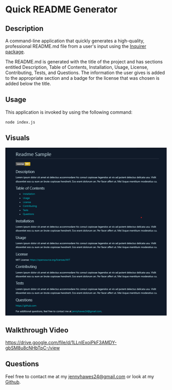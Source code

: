 # Quick README Generator

## Description

A command-line application that quickly generates a high-quality, professional README.md file from a user's input using the [Inquirer package](https://www.npmjs.com/package/inquirer/v/8.2.4).

The README.md is generated with the title of the project and has sections entitled Description, Table of Contents, Installation, Usage, License, Contributing, Tests, and Questions. The information the user gives is added to the appropriate section and a badge for the license that was chosen is added below the title.

## Usage

This application is invoked by using the following command:
``` 
node index.js
```

## Visuals

![screenshot of sample readme.md](./images/readme-sample.png)

## Walkthrough Video

https://drive.google.com/file/d/1LLnlExoiPkF3AMDY-gbSM8u8cNHbTpC-/view

## Questions

Feel free to contact me at my jennyhawes24@gmail.com or look at my [Github](https://github.com/JenniferKiesler).
